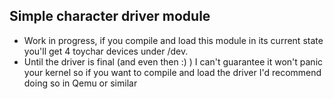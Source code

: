 ## Simple character driver module

* Work in progress, if you compile and load this module in its current state you'll get 4 toychar devices under /dev. 
* Until the driver is final (and even then :) ) I can't guarantee it won't panic your kernel so if you want to compile and load the driver I'd recommend doing so in Qemu or similar
